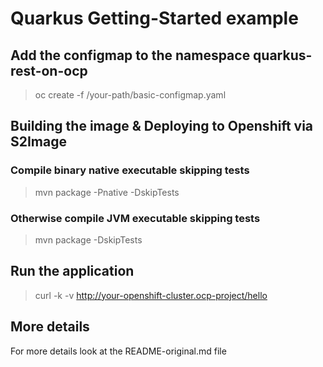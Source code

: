 # Quarkus Getting-Started example

## Add the configmap to the namespace quarkus-rest-on-ocp
> oc create -f /your-path/basic-configmap.yaml

## Building the image & Deploying to Openshift via S2Image

### Compile binary native executable skipping tests
> mvn package -Pnative -DskipTests

### Otherwise compile JVM executable skipping tests
> mvn package -DskipTests

## Run the application
> curl -k -v http://your-openshift-cluster.ocp-project/hello

## More details
For more details look at the README-original.md file
